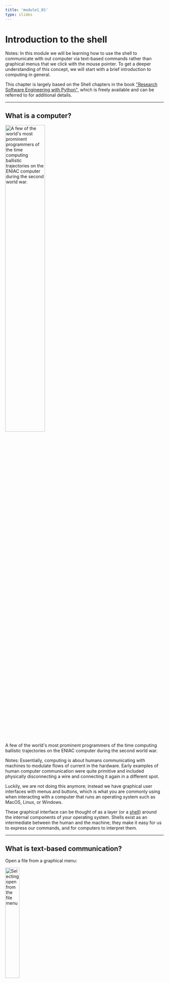 ```yaml
---
title: 'module1_01'
type: slides
---
```


<head>
<base target="_blank">
</head>
<head>
<base target="_blank">
</head>

<style>
.column {
    float: left;
  padding: 10px;
}
</style>

# Introduction to the shell

Notes:
In this module we will be learning how to use the shell
to communicate with out computer via text-based commands
rather than graphical menus that we click with the mouse pointer.
To get a deeper understanding of this concept,
we will start with a brief introduction to computing in general.

This chapter is largely based on the Shell chapters in the book
["Research Software Engineering with Python"](https://merely-useful.tech/py-rse/bash-basics.html),
which is freely available
and can be referred to for additional details.

---

## What is a computer?

<img src='/module2/wires-computers-eniac-1946.png' width="50%" alt="A few of the world's most prominent programmers of the time computing ballistic trajectories on the ENIAC computer during the second world war."/>

A few of the world's most prominent programmers of the time computing ballistic trajectories on the ENIAC computer during the second world war.

Notes:
Essentially,
computing is about humans communicating
with machines to modulate flows of current in the hardware.
Early examples of human computer communication were quite primitive
and included physically disconnecting a wire and connecting it again in a different spot.

Luckily,
we are not doing this anymore;
instead we have graphical user interfaces with menus and buttons,
which is what you are commonly using when interacting with a computer 
that runs an operating system such as MacOS, Linux, or Windows.

These graphical interface can be thought of as a layer (or a [shell](https://glosario.carpentries.org/en/#shell))
around the internal components of your operating system.
Shells exist as an intermediate between the human and the machine;
they make it easy for us to express our commands,
and for computers to interpret them.

---

## What is text-based communication?

Open a file from a graphical menu:

<img src='/module2/file-open-menu.png' width="30%" alt="Selecting open from the file menu"/>

Opening a file via a text-based interface:

```
file.open('filename.csv')
```

Notes:
In this slide deck,
we will learn how to communicate with a computer via a text-based shell,
rather than a graphical one.

Using a text-based shell might at first seems counter-intuitive,
since the reason for creating a shell in the first place
was to facilitate user interaction with the computer.
So now that we have these easy to use graphical user interfaces (GUIs),
why would anyone in their right mind go back to using a text based interface?

Well,
this notion is partly a misconception;
GUIs can be nice when you are new to something,
but text-based interfaces are actually faster
and easier to use when you become more experienced
and know more precisely which commands you want the machine to execute.

We can compare this process to learning a language:
in the beginning it’s nice to look things up in a dictionary
(analogous to the menu on a computer),
but once we know what we want to say,
it is just easer to say or type it directly,
instead of being forced to spend time on looking it up first.

By extension,
it would be even faster to speak
or even just think of what you want to do
and have the appropriate commands executed by the computer.
This is what speech-and brain-computer interfaces are concerned with,
and once these becomes more refined and accessible
they might take over as the main way for us to interact with computers.

---

## Which shell will we be using?

<img src="https://cdn.rawgit.com/odb/official-bash-logo/master/assets/Logos/Identity/PNG/BASH_logo-transparent-bg-color.png" alt="The Bourne Again SHell" width="400px"></img>

The Bourne Again SHell

Notes:
Bash is the most commonly used text shell.
You have it installed on your computer by default if you are using a Mac or Linux machine,
and if you are on a Windows machine you downloaded Bash as part of the setup instructions.

As we mentioned in the introduction chapter,
the abbreviation BASH stands for "Bourne Again SHell".
Other shells existed before Bash,
and one of the most successful early shells was invented by Stephen Bourne at Bell Labs in 1977,
which he called the Bourne Shell.
In 1989,
the Free Software Foundation improved the Bourne Shell and as a pun named it the Bourne Again Shell,
to symbolize it was now "reborn" with new features.

Text-based shells are sometimes called command-line interfaces
(CLI, or just "the command line")
and at the heart of every CLI is a read-evaluate-print loop (REPL).
When we type a command and press Return (also called Enter) the CLI reads the command,
evaluates it (i.e.,
executes it),
prints the command’s output,
and loops around to wait for another command.

Let's see how to do that next!

---

## How do we open Bash on our computer?

<img src='/module2/launch-jlab.png' width="600px" alt="A screenshot of opening the terminal in JupyterLab via the File menu."/>

<br>

<img src='/module2/jlab-launcher.png' width="600px" alt="A screenshot of opening the terminal in JupyterLab via the File menu."/>

Notes:
To run a shell such a Bash,
we need to use a Terminal Emulator,
or just "Terminal" for short.
Most operating systems have one built-in,
on MacOS it is called `Terminal.app`,
and on Linux it is usually just called `Terminal`.
On Windows,
you could use the terminal application that comes with Git Bash
that you installed in Assignment 1,
the "Anaconda Prompt" application,
or the newer "Windows Terminal" application.

Open the respective terminal application for the operating system you are using
by browsing your applications menu
or searching for the name of the terminal application.

One common thing we can use the shell for is a launcher for other applications.
The first thing we are going to do is to learn how to launch JupyterLab,
which we will use for the rest of this course.

To launch JupyterLab,
execute the `jupyter lab` command by typing it into your shell and pressing `Enter`.
You will see some output similar to the screenshot at the top of this slide.
After a few seconds,
you should see a browser window open with the Jupyter Launcher page
similar to the screenshot at the bottom of this slide.

---

<img src='/module2/jl-terminal-open.png' width="600px" alt="A screenshot of opening the terminal in JupyterLab via the File menu."/>

A screenshot of opening the terminal in JupyterLab via the File menu.

<br>
<br>

<img src='/module2/jl-terminal.png' width="600px" alt="A screenshot of an open JupyterLab terminal with black background."/>

A screenshot of an open JupyterLab terminal with black background.

Notes:
In this course,
we will be using Bash via the JupyterLab terminal,
to ensure that the experience is similar
across all three operating systems.

To open the JupyterLab terminal,
go to `File -> New -> Terminal`
as in the screenshot in this slide.

The JupyterLab terminal that opens will look slightly different
depending on which operating system you are using
and what its default terminal settings are.
If you want to switch between dark and light backgrounds,
you can go to `Settings -> Theme`
and chose either `JupyterLab Light` or `JupyterLab Dark`.

---

## Your first words in Bash

The default prompt character:

```sh
username@computer $
```

<br>

Typing in the `whoami` command for showing your username and pressing enter to run it:

```sh
whoami
```

```out
username
```

Notes:
Our first shell commands will let us explore our folders and files,
and will also introduce us to several conventions that most command line tools follow.

To start,
you will have noticed that when the Terminal with Bash launches
it presents us with a blinking line or block.
This is called the "prompt"
because the blinking is prompting us to enter a command.

The default character that is used to represent the prompt
is a dollar sign (`$`).
However,
different shells may use a different symbol:
in particular,
the zsh shell,
which is the default on newer versions of MacOS,
uses %.

Before the dollar sign,
we can see our username and computer name printed,
but this might look different for you
depending on your operating systems and settings.

Let's run our first command!
By typing in `whoami` and pressing `Enter`,
the computer will tell us who we are
by displaying our username.

Next,
let's move on to something more useful
and find out which directory we are in!

---

## Where are we?

The `pwd` command stands for Print Working Directory.

```sh
pwd
```

```out
# Linux
/home/username

# MacOS
/Users/username

# Windows
/c/Users/username
```

Notes:
The shell is like a file browser
in the sense that we are always inside a directory.
When we launch the shell,
it puts us inside our `home` directory by default.
Each user on the computer has a separate `home` directory
and the function and location of this directory
differs a little bit between operating systems.

To view which directory we are currently in
we can execute the command `pwd` (Print Working Directory).
Since the `home` directory differs between operating system,
what the shell return when we type `pwd` inside our `home` directory
will depend on which operating system we are using.

On Linux the `home` directory is usually `/home/username`,
on MacOS it is `/Users/username`,
and on Windows it will show up as `/c/Users/username`
(if you have Git Bash installed).
Our examples in this module shows the Linux directory structure,
but you will see that some of the other modules
show what we would see on MacOS or Windows.

In general it is enough to be familiar with the directory structure on your machine,
but if you ever work on a shared cloud computer
to get access to more computing resources,
it is important to also be familiar with the Linux directory structure
since most cloud computers run Linux.

---

## Exploring the filesystem

```
ls
```

```out
Downloads     Music
Documents     todo.txt
Pictures      my_program
```

Notes:
Now that we know where we are,
let’s see what this directory contains by using the command `ls` (short for “listing”),
which prints the names of the files and directories in the current directory.
Again,
our results may be different depending on our operating system
and what files or directories we have created previously.

In our example in the slide,
we have one file with a `txt` extension
which indicates that this files contains text,
and we have five files without an extension
(some of these appear to be directories,
but we can't know for sure from this output).

---

## Using commands with options

```
ls -F
```

```out
Downloads/    Music/
Documents/    todo.txt
Pictures/     my_program*
```

Notes:
We can make the output of `ls` more informative
by using the -F option
(a command option is sometimes called a "switch" or a "flag").
Options modify the behavior of the command.

In this case,
`-F` tells `ls` to decorate the printed output
to indicate what type of file each entry is.
A trailing `/` ("slash") indicates a directory,
while a trailing `*` ("asterisk") tells us that the file is a runnable program.
Depending on our setup,
the shell might also use colors
to indicate what type of file or directory each entry is.

---

# Let’s apply what we learned!

Notes: <br>
